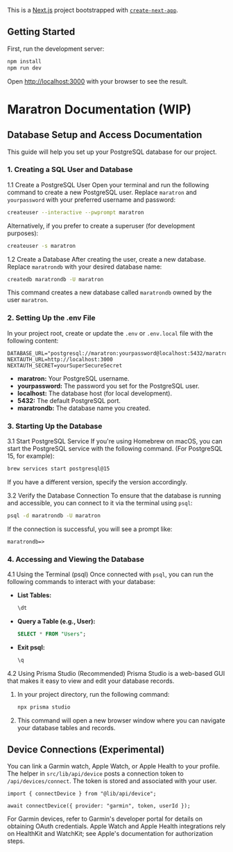 This is a [Next.js](https://nextjs.org) project bootstrapped with [`create-next-app`](https://nextjs.org/docs/app/api-reference/cli/create-next-app).

## Getting Started

First, run the development server:

```bash
npm install
npm run dev
```


Open [http://localhost:3000](http://localhost:3000) with your browser to see the result.

# Maratron Documentation (WIP)

## Database Setup and Access Documentation

This guide will help you set up your PostgreSQL database for our project.

### 1. Creating a SQL User and Database

1.1 Create a PostgreSQL User
Open your terminal and run the following command to create a new PostgreSQL user. Replace `maratron` and `yourpassword` with your preferred username and password:

```bash
createuser --interactive --pwprompt maratron
```

Alternatively, if you prefer to create a superuser (for development purposes):

```bash
createuser -s maratron
```

1.2 Create a Database
After creating the user, create a new database. Replace `maratrondb` with your desired database name:

```bash
createdb maratrondb -U maratron
```

This command creates a new database called `maratrondb` owned by the user `maratron`.

### 2. Setting Up the .env File

In your project root, create or update the `.env` or `.env.local` file with the following content:

```env
DATABASE_URL="postgresql://maratron:yourpassword@localhost:5432/maratrondb"
NEXTAUTH_URL=http://localhost:3000
NEXTAUTH_SECRET=yourSuperSecureSecret
```

- **maratron:** Your PostgreSQL username.
- **yourpassword:** The password you set for the PostgreSQL user.
- **localhost:** The database host (for local development).
- **5432:** The default PostgreSQL port.
- **maratrondb:** The database name you created.

### 3. Starting Up the Database

3.1 Start PostgreSQL Service
If you're using Homebrew on macOS, you can start the PostgreSQL service with the following command. (For PostgreSQL 15, for example):

```bash
brew services start postgresql@15
```

If you have a different version, specify the version accordingly.

3.2 Verify the Database Connection
To ensure that the database is running and accessible, you can connect to it via the terminal using `psql`:

```bash
psql -d maratrondb -U maratron
```

If the connection is successful, you will see a prompt like:

```
maratrondb=>
```

### 4. Accessing and Viewing the Database

4.1 Using the Terminal (psql)
Once connected with `psql`, you can run the following commands to interact with your database:

- **List Tables:**

  ```sql
  \dt
  ```

- **Query a Table (e.g., User):**

  ```sql
  SELECT * FROM "Users";
  ```

- **Exit psql:**

  ```sql
  \q
  ```

4.2 Using Prisma Studio (Recommended)
Prisma Studio is a web-based GUI that makes it easy to view and edit your database records.

1. In your project directory, run the following command:

   ```bash
   npx prisma studio
   ```

2. This command will open a new browser window where you can navigate your database tables and records.

## Device Connections (Experimental)

You can link a Garmin watch, Apple Watch, or Apple Health to your profile.
The helper in `src/lib/api/device` posts a connection token to
`/api/devices/connect`. The token is stored and associated with your user.

```
import { connectDevice } from "@lib/api/device";

await connectDevice({ provider: "garmin", token, userId });
```

For Garmin devices, refer to Garmin's developer portal for details on obtaining
OAuth credentials. Apple Watch and Apple Health integrations rely on HealthKit
and WatchKit; see Apple's documentation for authorization steps.
